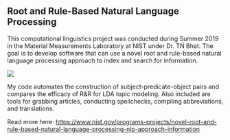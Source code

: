 Root and Rule-Based Natural Language Processing
---
This computational linguistics project was conducted during Summer 2019 in the Material Measurements Laboratory at NIST under Dr. TN Bhat. The goal is to develop software that can use a novel root and rule-based natural language processing approach to index and search for information.

![](https://cdn-images-1.medium.com/max/1600/1*nteaQRxNNSXMlAnT31iXjw.png)

My code automates the construction of subject-predicate-object pairs and compares the efficacy of R&R for LDA topic modeling. Also included are tools for grabbing articles, conducting spellchecks, compiling abbreviations, and translations.

Read more here: https://www.nist.gov/programs-projects/novel-root-and-rule-based-natural-language-processing-nlp-approach-information
